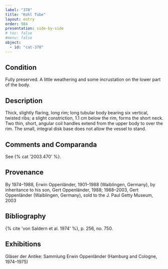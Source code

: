 ```yaml
---
label: "378"
title: "Kohl Tube"
layout: entry
order: 984
presentation: side-by-side
# toc: false
#menu: false 
object:
  - id: "cat-378"
---
```


## Condition

Fully preserved. A little weathering and some incrustation on the lower part of the body.

## Description

Thick, slightly flaring, long rim; long tubular body bearing six vertical, twisted ribs; a slight constriction, 1.1 cm below the rim, forms the short neck. Two thin, short, angular coil handles extend from the upper body to over the rim. The small, integral disk base does not allow the vessel to stand.

## Comments and Comparanda

See {% cat '2003.470' %}.

## Provenance

By 1974–1988, Erwin Oppenländer, 1901–1988 (Waiblingen, Germany), by inheritance to his son, Gert Oppenländer, 1988; 1988–2003, Gert Oppenländer (Waiblingen, Germany), sold to the J. Paul Getty Museum, 2003

## Bibliography

{% cite 'von Saldern et al. 1974' %}, p. 256, no. 750.

## Exhibitions

Gläser der Antike: Sammlung Erwin Oppenländer (Hamburg and Cologne, 1974–1975)